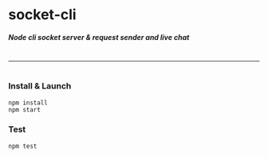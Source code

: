 # socket-cli
##### Node cli socket server & request sender and live chat
#
---
#
### Install & Launch
```
npm install
npm start
```

### Test
```
npm test
```
